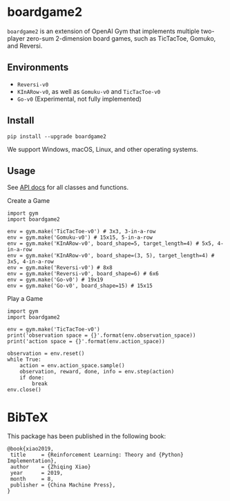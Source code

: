 boardgame2
=======================

`boardgame2` is an extension of OpenAI Gym that implements multiple two-player zero-sum 2-dimension board games, such as TicTacToe, Gomuko, and Reversi.


## Environments
- `Reversi-v0`
- `KInARow-v0`, as well as `Gomuku-v0` and `TicTacToe-v0`
- `Go-v0` (Experimental, not fully implemented)

## Install

    pip install --upgrade boardgame2

We support Windows, macOS, Linux, and other operating systems.


## Usage

See [API docs](http://github.com/zhiqingxiao/boardgame2/blob/master/doc/api.md) for all classes and functions.


Create a Game

```
import gym
import boardgame2

env = gym.make('TicTacToe-v0') # 3x3, 3-in-a-row
env = gym.make('Gomuku-v0') # 15x15, 5-in-a-row
env = gym.make('KInARow-v0', board_shape=5, target_length=4) # 5x5, 4-in-a-row
env = gym.make('KInARow-v0', board_shape=(3, 5), target_length=4) # 3x5, 4-in-a-row
env = gym.make('Reversi-v0') # 8x8
env = gym.make('Reversi-v0', board_shape=6) # 6x6
env = gym.make('Go-v0') # 19x19
env = gym.make('Go-v0', board_shape=15) # 15x15
```

Play a Game

```
import gym
import boardgame2

env = gym.make('TicTacToe-v0')
print('observation space = {}'.format(env.observation_space))
print('action space = {}'.format(env.action_space))

observation = env.reset()
while True:
    action = env.action_space.sample()
    observation, reward, done, info = env.step(action)
    if done:
        break
env.close()
```

# BibTeX

This package has been published in the following book:

    @book{xiao2019,
     title     = {Reinforcement Learning: Theory and {Python} Implementation},
     author    = {Zhiqing Xiao}
     year      = 2019,
     month     = 8,
     publisher = {China Machine Press},
    }
